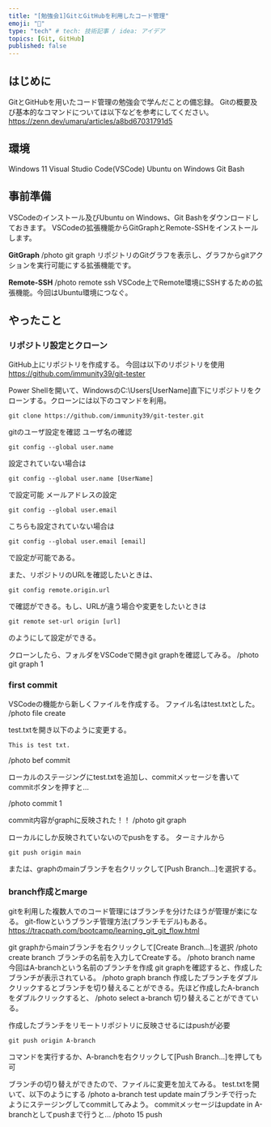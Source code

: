 ```yaml
---
title: "[勉強会1]GitとGitHubを利用したコード管理"
emoji: "🦔"
type: "tech" # tech: 技術記事 / idea: アイデア
topics: [Git, GitHub]
published: false
---
```


## はじめに
GitとGitHubを用いたコード管理の勉強会で学んだことの備忘録。
Gitの概要及び基本的なコマンドについては以下などを参考にしてください。
https://zenn.dev/umaru/articles/a8bd67031791d5

## 環境
Windows 11
Visual Studio Code(VSCode)
Ubuntu on Windows
Git Bash

## 事前準備
VSCodeのインストール及びUbuntu on Windows、Git Bashをダウンロードしておきます。
VSCodeの拡張機能からGitGraphとRemote-SSHをインストールします。


**GitGraph**
/photo git graph
リポジトリのGitグラフを表示し、グラフからgitアクションを実行可能にする拡張機能です。

**Remote-SSH**
/photo remote ssh
VSCode上でRemote環境にSSHするための拡張機能。今回はUbuntu環境につなぐ。

## やったこと

### リポジトリ設定とクローン
GitHub上にリポジトリを作成する。
今回は以下のリポジトリを使用
https://github.com/immunity39/git-tester

Power Shellを開いて、WindowsのC:\Users\[UserName]直下にリポジトリをクローンする。クローンには以下のコマンドを利用。
```
git clone https://github.com/immunity39/git-tester.git
```

gitのユーザ設定を確認
ユーザ名の確認
```
git config --global user.name
```
設定されていない場合は
```
git config --global user.name [UserName]
```
で設定可能
メールアドレスの設定
```
git config --global user.email
```
こちらも設定されていない場合は
```
git config --global user.email [email]
```
で設定が可能である。

また、リポジトリのURLを確認したいときは、
```
git config remote.origin.url
```
で確認ができる。もし、URLが違う場合や変更をしたいときは
```
git remote set-url origin [url]
```
のようにして設定ができる。

クローンしたら、フォルダをVSCodeで開きgit graphを確認してみる。
/photo git graph 1

### first commit
VSCodeの機能から新しくファイルを作成する。
ファイル名はtest.txtとした。
/photo file create

test.txtを開き以下のように変更する。
```test.txt
This is test txt.
```
/photo bef commit

ローカルのステージングにtest.txtを追加し、commitメッセージを書いてcommitボタンを押すと...

/photo commit 1

commit内容がgraphに反映された！！
/photo git graph

ローカルにしか反映されていないのでpushをする。
ターミナルから
```
git push origin main
```
または、graphのmainブランチを右クリックして[Push Branch...]を選択する。

### branch作成とmarge
gitを利用した複数人でのコード管理にはブランチを分けたほうが管理が楽になる。
git-flowというブランチ管理方法(ブランチモデル)もある。
https://tracpath.com/bootcamp/learning_git_git_flow.html

git graphからmainブランチを右クリックして[Create Branch...]を選択
/photo create branch
ブランチの名前を入力してCreateする。
/photo branch name
今回はA-branchという名前のブランチを作成
git graphを確認すると、作成したブランチが表示されている。
/photo graph branch
作成したブランチをダブルクリックするとブランチを切り替えることができる。先ほど作成したA-branchをダブルクリックすると、
/photo select a-branch
切り替えることができている。

作成したブランチをリモートリポジトリに反映させるにはpushが必要
```
git push origin A-branch
```
コマンドを実行するか、A-branchを右クリックして[Push Branch...]を押しても可

ブランチの切り替えができたので、ファイルに変更を加えてみる。
test.txtを開いて、以下のようにする
/photo a-branch test update
mainブランチで行ったようにステージングしてcommitしてみよう。
commitメッセージはupdate in A-branchとしてpushまで行うと...
/photo 15 push

